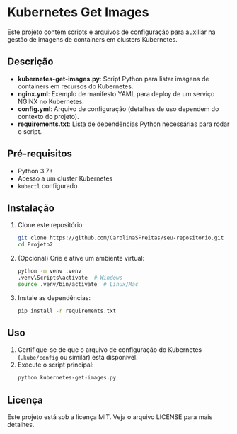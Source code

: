 # Kubernetes Get Images

Este projeto contém scripts e arquivos de configuração para auxiliar na gestão de imagens de containers em clusters Kubernetes.

## Descrição

- **kubernetes-get-images.py**: Script Python para listar imagens de containers em recursos do Kubernetes.
- **nginx.yml**: Exemplo de manifesto YAML para deploy de um serviço NGINX no Kubernetes.
- **config.yml**: Arquivo de configuração (detalhes de uso dependem do contexto do projeto).
- **requirements.txt**: Lista de dependências Python necessárias para rodar o script.

## Pré-requisitos

- Python 3.7+
- Acesso a um cluster Kubernetes
- `kubectl` configurado

## Instalação

1. Clone este repositório:
   ```sh
   git clone https://github.com/CarolinaSFreitas/seu-repositorio.git
   cd Projeto2
   ```
2. (Opcional) Crie e ative um ambiente virtual:
   ```sh
   python -m venv .venv
   .venv\Scripts\activate  # Windows
   source .venv/bin/activate  # Linux/Mac
   ```
3. Instale as dependências:
   ```sh
   pip install -r requirements.txt
   ```

## Uso

1. Certifique-se de que o arquivo de configuração do Kubernetes (`.kube/config` ou similar) está disponível.
2. Execute o script principal:
   ```sh
   python kubernetes-get-images.py
   ```

## Licença

Este projeto está sob a licença MIT. Veja o arquivo LICENSE para mais detalhes.
